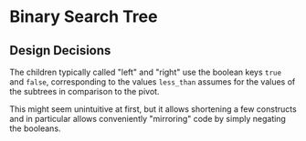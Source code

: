 # Binary Search Tree

## Design Decisions

The children typically called "left" and "right" use the boolean keys `true` and `false`,
corresponding to the values `less_than` assumes for the values of the subtrees in comparison to the pivot.

This might seem unintuitive at first, but it allows shortening a few constructs and in particular
allows conveniently "mirroring" code by simply negating the booleans.
